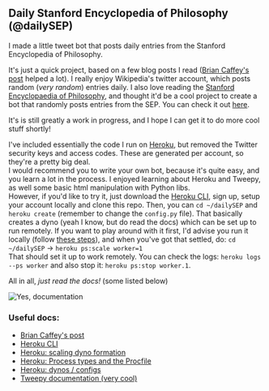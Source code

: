 ## Daily Stanford Encyclopedia of Philosophy (@dailySEP)
I made a little tweet bot that posts daily entries from the Stanford Encyclopedia of Philosophy. 

It's just a quick project, based on a few blog posts I read ([Brian Caffey's post](http://briancaffey.github.io/2016/04/05/twitter-bot-tutorial.html) helped a lot). 
I really enjoy Wikipedia's twitter account, which posts random (*very random*) entries daily. I also love reading the [Stanford Encyclopaedia of Philosophy](https://plato.stanford.edu/), 
and thought it'd be a cool project to create a bot that randomly posts entries from the SEP. You can check it out [here](https://twitter.com/dailySEP).       
       
It's is still greatly a work in progress, and I hope I can get it to do more cool stuff shortly!        
       
I've included essentially the code I run on [Heroku](https://devcenter.heroku.com/categories/python), but removed the Twitter security keys
and access codes. These are generated per account, so they're a pretty big deal.        
I would recommend you to write your own bot, because it's quite easy, and you learn a lot in the process. I enjoyed learning about Heroku 
and Tweepy, as well some basic html manipulation with Python libs.      
However, if you'd like to try it, just download the [Heroku CLI](https://devcenter.heroku.com/articles/heroku-cli#download-and-install), sign up, setup
your account locally and clone this repo. Then, you can `cd ~/dailySEP` and `heroku create` (remember to change the `config.py` file). That basically creates a dyno (yeah I know, 
but do read the docs) which can be set up to run remotely. If you want to play around with it first, I'd advise you run it locally (follow [these
steps](https://devcenter.heroku.com/articles/getting-started-with-python#introduction)), and when you've got that settled, do:
`cd ~/dailySEP` -> `heroku ps:scale worker=1`       
That should set it up to work remotely. You can check the logs: `heroku logs --ps worker` and also stop it: `heroku ps:stop worker.1`.
      
All in all, *just read the docs!* (some listed below)  

                 
![Yes, documentation](http://a.memegen.com/jy0j99.gif)             
             
### Useful docs:
- [Brian Caffey's post](http://briancaffey.github.io/2016/04/05/twitter-bot-tutorial.html)
- [Heroku CLI](https://devcenter.heroku.com/articles/heroku-cli#download-and-install)
- [Heroku: scaling dyno formation](https://devcenter.heroku.com/articles/scaling)
- [Heroku: Process types and the Procfile](https://devcenter.heroku.com/articles/procfile)
- [Heroku: dynos / configs](https://devcenter.heroku.com/articles/dynos#the-dyno-manager)
- [Tweepy documentation (very cool)](https://media.readthedocs.org/pdf/tweepy/latest/tweepy.pdf)
